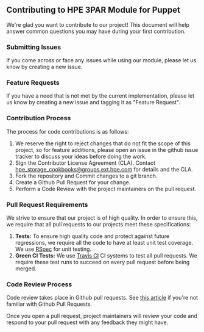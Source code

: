 Contributing to HPE 3PAR Module for Puppet
------------------------------------------
We're glad you want to contribute to our project! This document will help answer common questions you may have during your first contribution.

### Submitting Issues
If you come across or face any issues while using our module, please let us know by creating a new issue.

### Feature Requests
If you have a need that is not met by the current implementation, please let us know by creating a new issue and tagging it as "Feature Request".

### Contribution Process
The process for code contributions is as follows:

1. We reserve the right to reject changes that do not fit the scope of this project, so for feature additions, please open an issue in the github issue tracker to discuss your ideas before doing the work.
2. Sign the Contributor License Agreement (CLA). Contact hpe_storage_cookbooks@groups.ext.hpe.com for details and the CLA.
3. Fork the repository and Commit changes to a git branch.
4. Create a Github Pull Request for your change.
5. Perform a Code Review with the project maintainers on the pull request.

### Pull Request Requirements
We strive to ensure that our project is of high quality. In order to ensure this, we require that all pull requests to our projects meet these specifications:

1. **Tests:** To ensure high quality code and protect against future regressions, we require all the code to have at least unit test coverage. We use [RSpec](http://rspec.info/) for unit testing.
2. **Green CI Tests:** We use [Travis CI](https://travis-ci.org/) CI systems to test all pull requests. We require these test runs to succeed on every pull request before being merged.

### Code Review Process
Code review takes place in Github pull requests. See [this article](https://help.github.com/articles/about-pull-requests/) if you're not familiar with Github Pull Requests.

Once you open a pull request, project maintainers will review your code and respond to your pull request with any feedback they might have.

